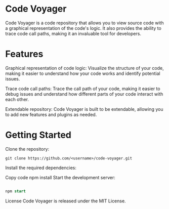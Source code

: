# Code Voyager
Code Voyager is a code repository that allows you to view source code with a graphical representation of the code's logic. It also provides the ability to trace code call paths, making it an invaluable tool for developers.

# Features
Graphical representation of code logic: Visualize the structure of your code, making it easier to understand how your code works and identify potential issues.

Trace code call paths: Trace the call path of your code, making it easier to debug issues and understand how different parts of your code interact with each other.

Extendable repository: Code Voyager is built to be extendable, allowing you to add new features and plugins as needed.

# Getting Started
Clone the repository:
```
git clone https://github.com/<username>/code-voyager.git
```

Install the required dependencies:

Copy code
npm install
Start the development server:

```sql

npm start
```
License
Code Voyager is released under the MIT License.
